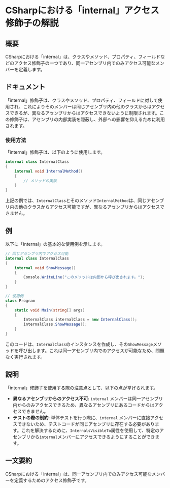 <!--
Meta Description: # CSharpにおける「internal」アクセス修飾子の解説 ## 概要 CSharpにおける「internal」は、クラスやメソッド、プロパティ、フィールドなどのアクセス修飾子の一つであり、同一アセンブリ内でのみアクセス可能なメンバーを定義します。 ## ドキュメント 「internal」修飾...
Meta Keywords: internal, internalclass, csharpにおける, class, void
-->

# CSharpにおける「internal」アクセス修飾子の解説

## 概要
CSharpにおける「internal」は、クラスやメソッド、プロパティ、フィールドなどのアクセス修飾子の一つであり、同一アセンブリ内でのみアクセス可能なメンバーを定義します。

## ドキュメント
「internal」修飾子は、クラスやメソッド、プロパティ、フィールドに対して使用され、これによりそのメンバーは同じアセンブリ内の他のクラスからはアクセスできるが、異なるアセンブリからはアクセスできないように制限されます。この修飾子は、アセンブリの内部実装を隠蔽し、外部への影響を抑えるために利用されます。

### 使用方法
「internal」修飾子は、以下のように使用します。

```csharp
internal class InternalClass
{
    internal void InternalMethod()
    {
        // メソッドの実装
    }
}
```

上記の例では、`InternalClass`とそのメソッド`InternalMethod`は、同じアセンブリ内の他のクラスからアクセス可能ですが、異なるアセンブリからはアクセスできません。

## 例
以下に「internal」の基本的な使用例を示します。

```csharp
// 同じアセンブリ内でアクセス可能
internal class InternalClass
{
    internal void ShowMessage()
    {
        Console.WriteLine("このメソッドは内部から呼び出されます。");
    }
}

// 使用例
class Program
{
    static void Main(string[] args)
    {
        InternalClass internalClass = new InternalClass();
        internalClass.ShowMessage();
    }
}
```

このコードは、`InternalClass`のインスタンスを作成し、その`ShowMessage`メソッドを呼び出します。これは同一アセンブリ内でのアクセスが可能なため、問題なく実行されます。

## 説明
「internal」修飾子を使用する際の注意点として、以下の点が挙げられます。

- **異なるアセンブリからのアクセス不可**: `internal` メンバーは同一アセンブリ内からのみアクセスできるため、異なるアセンブリにあるコードからはアクセスできません。
- **テストの際の制約**: 単体テストを行う際に、`internal` メンバーに直接アクセスできないため、テストコードが同じアセンブリに存在する必要があります。これを解決するために、`InternalsVisibleTo`属性を使用して、特定のアセンブリから`internal`メンバーにアクセスできるようにすることができます。

## 一文要約
CSharpにおける「internal」は、同一アセンブリ内でのみアクセス可能なメンバーを定義するためのアクセス修飾子です。